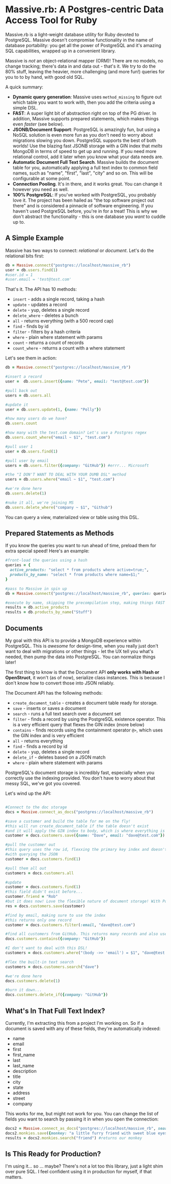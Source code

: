 # Massive.rb: A Postgres-centric Data Access Tool for Ruby

Massive.rb is a light-weight database utility for Ruby devoted to PostgreSQL. Massive doesn't compromise functionality in the name of database portability: you get all the power of PostgreSQL and it's amazing SQL capabilities, wrapped up in a convenient library.

Massive is _not_ an object-relational mapper (ORM)! There are no models, no change tracking; there's data in and data out - that's it. We try to do the 80% stuff, leaving the heavier, more challenging (and more fun!) queries for you to to by hand, with good old SQL.

A quick summary:

* **Dynamic query generation**: Massive uses `method_missing` to figure out which table you want to work with, then you add the criteria using a simple DSL.
* **FAST**: A super light bit of abstraction right on top of the PG driver. In addition, Massive supports prepared statements, which makes things even *faster* (see below).
* **JSONB/Document Support**: PostgreSQL is amazingly fun, but using a NoSQL solution is even more fun as you don't need to worry about migrations slowing you down. PostgreSQL supports the best of both worlds! Use the blazing fast JSONB storage with a GIN index that *melts* MongoDB in terms of speed to get up and running. If you need more relational control, add it later when you know what your data needs are.
* **Automatic Document Full Text Search**. Massive builds the document table for you, automatically applying a full text index to common field names, such as "name", "first", "last", "city" and so on. This will be configurable at some point.
* **Connection Pooling**. It's in there, and it works great. You can change it however you need as well.
* **100% PostgreSQL**: If you've worked with PostgreSQL, you probably love it. The project has been hailed as "the top software project out there" and is considered a pinnacle of software engineering. If you haven't used PostgreSQL before, you're in for a treat! This is why we don't abstract the functionality - this is one database you *want* to cuddle up to.

## A Simple Example

Massive has two ways to connect: *relational* or *document*. Let's do the relational bits first:

```ruby
db = Massive.connect("postgres://localhost/massive_rb")
user = db.users.find(1)
#user.id = 1
#user.email = 'test@test.com'
```

That's it. The API has 10 methods:

 * `insert` - adds a single record, taking a hash
 * `update` - updates a record
 * `delete` - yup, deletes a single record
 * `delete_where` - deletes a bunch
 * `all` - returns everything (with a 500 record cap)
 * `find` - finds by id
 * `filter` - filters by a hash criteria
 * `where` - plain where statement with params
 * `count` - returns a count of records
 * `count_where` - returns a count with a where statement

Let's see them in action:

```ruby
db = Massive.connect("postgres://localhost/massive_rb")

#insert a record
user =  db.users.insert({name: "Pete", email: "test@test.com"})

#pull back out
users = db.users.all 

#update it
user = db.users.update(1, {name: "Polly"})

#how many users do we have?
db.users.count 

#how many with the test.com domain? Let's use a Postgres regex
db.users.count_where("email ~ $1", "test.com")

#pull user 1
user = db.users.find(1)

#pull user by email
users = db.users.filter({company: "GitHub"}) #errr... Microsoft

#the "I DON'T WANT TO DEAL WITH YOUR DUMB DSL" method
users = db.users.where("email ~ $1", "test.com")

#we're done here
db.users.delete(1)

#nuke it all, we're joining MS
db.users.delete_where("company ~ $1", "Github")
```

You can query a view, materialized view or table using this DSL.

## Prepared Statements as Methods

If you know the queries you want to run ahead of time, preload them for extra special speed! Here's an example:

```ruby
#front-load the queries using a hash
queries = {
  active_products: "select * from products where active=true;",
  products_by_name: "select * from products where name=$1;"
}

#pass to Massive in spin up
db = Massive.connect("postgres://localhost/massive_rb", queries: queries)

#execute by name, skipping the precompilation step, making things FAST
results = db.active_products
results = db.products_by_name("Stuff")
```

## Documents

My goal with this API is to provide a MongoDB experience within PostgreSQL. This is *awesome* for design-time, when you really just don't want to deal with migrations or other things - let the UX tell you what's needed, then pump the data into PostgreSQL. You can normalize things later!

The first thing to know is that the Document API **only works with Hash or OpenStruct**, it won't (as of now), serialize class instances. This is because I don't know how to convert those into JSON reliably.

The Document API has the following methods:

 * `create_document_table` - creates a document table ready for storage.
 * `save` - inserts or saves a document
 * `search` - runs a full text search over a document set
 * `filter` - finds a record by using the PostgreSQL existence operator. This is a very efficient query that flexes the GIN index (more below)
 * `contains` - finds records using the containment operator `@>`, which uses the GIN index and is very efficient
 * `all` - returns everything
 * `find` - finds a record by id
 * `delete` - yup, deletes a single record
 * `delete_if` - deletes based on a JSON match
 * `where` - plain where statement with params

PostgreSQL's document storage is incredibly fast, especially when you correctly use the indexing provided. You don't have to worry about that messy SQL, we've got you covered.

Let's wind up the API:

```ruby

#Connect to the doc storage
docs = Massive.connect_as_docs("postgres://localhost/massive_rb")

#save a customer and build the table for me on the fly!
#this will run create_document_table if the table doesn't exist
#and it will apply the GIN index to body, which is where everything is stored
customer = docs.customers.save({name: "Dave", email: "dave@test.com"})

#pull the customer out
#this query uses the row id, flexxing the primary key index and doesn't bother
#with querying the JSON
customer = docs.customers.find(1)

#pull them all out
customers = docs.customers.all

#update
customer = docs.customers.find(1)
#this field didn't exist before...
customer.friend = "Rob"
#but it does now! Love the flexible nature of document storage! With PostgreSQL it's all the better
res = docs.customers.save(customer)

#find by email, making sure to use the index
#this returns only one record
customer = docs.customers.filter(:email, "dave@test.com")

#find all customers from GitHub. This returns many records and also uses the GIN index
docs.customers.contains({company: "GitHub"})

#I don't want to deal with this DSL!
customers = docs.customers.where("(body ->> 'email') = $1", "dave@test.com")

#flex the built-in text search
customers = docs.customers.search("dave")

#we're done here
docs.customers.delete(1)

#burn it down...
docs.customers.delete_if({company: "GitHub"})
```

## What's In That Full Text Index?
Currently, I'm extracting this from a project I'm working on. So if a document is saved with any of these fields, they're automatically indexed:

 * name
 * email
 * first
 * first_name
 * last
 * last_name
 * description
 * title
 * city
 * state
 * address
 * street
 * company

This works for me, but might not work for you. You can change the list of fields you want to search by passing it in when you open the connection:

```ruby
docs2 = Massive.connect_as_docs("postgres://localhost/massive_rb", searchable_fields: ["monkey"])
docs2.monkies.save({monkey: "a little furry friend with sweet blue eyes", email: "test2@test.com"})
results = docs2.monkies.search("friend") #returns our monkey
```

## Is This Ready for Production?

I'm using it... so ... maybe? There's not a lot too this library, just a light shim over pure SQL. I feel confident using it in production for myself, if that matters.

